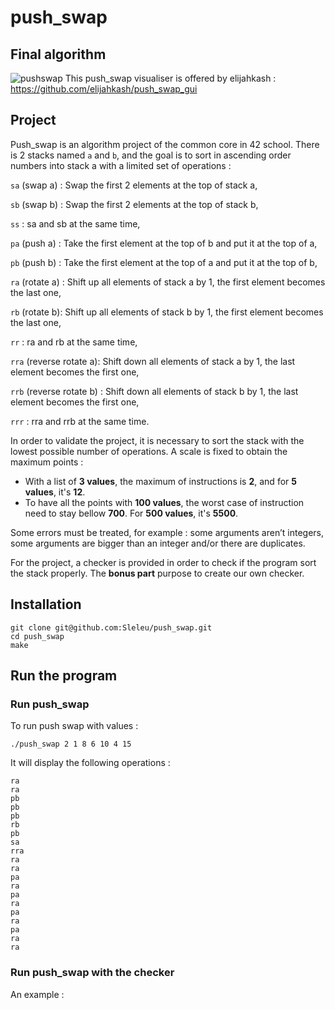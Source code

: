 # push_swap

## Final algorithm

![pushswap](https://user-images.githubusercontent.com/93100775/185752366-1a301fc9-803b-430c-a1a2-66890e2ac866.gif)
This push_swap visualiser is offered by elijahkash : https://github.com/elijahkash/push_swap_gui

## Project

Push_swap is an algorithm project of the common core in 42 school. There is 2 stacks named `a` and `b`, and the goal is to sort in ascending order numbers into stack a with a limited set of operations :

`sa` (swap a) :  Swap the first 2 elements at the top of stack a,

`sb` (swap b) : Swap the first 2 elements at the top of stack b,

`ss` : sa and sb at the same time,

`pa` (push a) : Take the first element at the top of b and put it at the top of a,

`pb` (push b) : Take the first element at the top of a and put it at the top of b,

`ra` (rotate a) : Shift up all elements of stack a by 1, the first element becomes the last one,

`rb` (rotate b): Shift up all elements of stack b by 1, the first element becomes the last one,

`rr` : ra and rb at the same time,

`rra` (reverse rotate a): Shift down all elements of stack a by 1, the last element becomes the first one,

`rrb` (reverse rotate b) : Shift down all elements of stack b by 1, the last element becomes the first one,

`rrr` : rra and rrb at the same time.

In order to validate the project, it is necessary to sort the stack with the lowest possible number of operations. 
A scale is fixed to obtain the maximum points :

- With a list of **3 values**, the maximum of instructions is **2**, and for **5 values**, it's **12**.
- To have all the points with **100 values**, the worst case of instruction need to stay bellow **700**. For **500 values**, it's **5500**.


Some errors must be treated, for example : some arguments aren’t integers, some arguments are
bigger than an integer and/or there are duplicates.

For the project, a checker is provided in order to check if the program sort the stack properly. The **bonus part** purpose to create our own checker.

## Installation

```shell
git clone git@github.com:Sleleu/push_swap.git
cd push_swap
make
```

## Run the program

### Run push_swap

To run push swap with values :

```shell
./push_swap 2 1 8 6 10 4 15
```

It will display the following operations :

```shell
ra
ra
pb
pb
pb
rb
pb
sa
rra
ra
ra
pa
ra
pa
ra
pa
ra
pa
ra
ra
```

### Run push_swap with the checker

An example :

```shell

```
